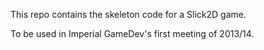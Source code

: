This repo contains the skeleton code for a Slick2D game. 

To be used in Imperial GameDev's first meeting of 2013/14.
